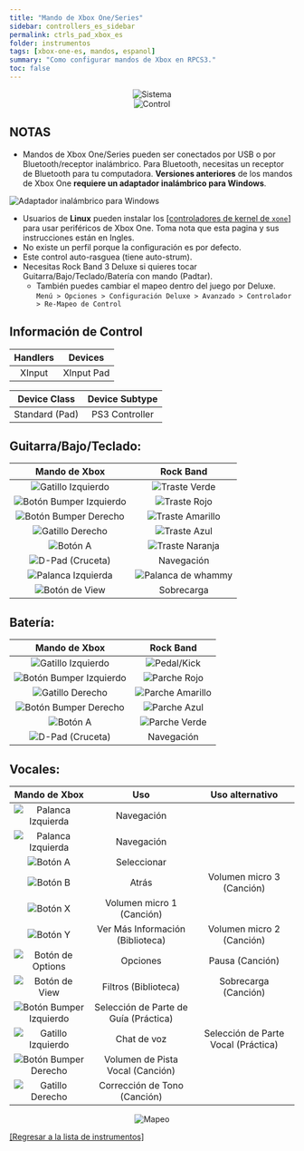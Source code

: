 ```yaml
---
title: "Mando de Xbox One/Series"
sidebar: controllers_es_sidebar
permalink: ctrls_pad_xbox_es
folder: instrumentos
tags: [xbox-one-es, mandos, espanol]
summary: "Como configurar mandos de Xbox en RPCS3."
toc: false
---
```


<div align="center"> <img src="https://carlmylo.github.io/rb3-pc/images/instruments/plat/xbx.png" alt="Sistema" title="Sistema"></div>

<div align="center"> <img src="https://carlmylo.github.io/rb3-pc/images/instruments/cont/xbxcontroller.png" alt="Control" title="Control"></div>

## NOTAS

* Mandos de Xbox One/Series pueden ser conectados por USB o por Bluetooth/receptor inalámbrico. Para Bluetooth, necesitas un receptor de Bluetooth para tu computadora. **Versiones anteriores** de los mandos de Xbox One **requiere un adaptador inalámbrico para Windows**.

![Adaptador inalámbrico para Windows](https://carlmylo.github.io/rb3-pc/images/btns/ctrls/xbox/receiver.png "Adaptador inalámbrico para Windows")

* Usuarios de **Linux** pueden instalar los [[controladores de kernel de `xone`]](https://github.com/dlundqvist/xone) para usar periféricos de Xbox One. Toma nota que esta pagina y sus instrucciones están en Ingles.
* No existe un perfil porque la configuración es por defecto.
* Este control auto-rasguea (tiene auto-strum).
* Necesitas Rock Band 3 Deluxe si quieres tocar Guitarra/Bajo/Teclado/Batería con mando (Padtar).
	- También puedes cambiar el mapeo dentro del juego por Deluxe.  
	`Menú > Opciones > Configuración Deluxe > Avanzado > Controlador > Re-Mapeo de Control`


## Información de Control

| Handlers | Devices |
|:--------:|:-------:|
| XInput | XInput Pad |

| Device Class | Device Subtype |
|:------------:|:--------------:|
| Standard (Pad) | PS3 Controller |

## Guitarra/Bajo/Teclado:

| **Mando de Xbox** | **Rock Band** |
|:------------------:|:---------------------:|
| ![Gatillo Izquierdo](https://carlmylo.github.io/rb3-pc/images/btns/ctrls/xbox/lt.png "Gatillo Izquierdo") | ![Traste Verde](https://carlmylo.github.io/rb3-pc/images/btns/gtrs/gf.png "Traste Verde") |
| ![Botón Bumper Izquierdo](https://carlmylo.github.io/rb3-pc/images/btns/ctrls/xbox/lb.png "Botón Bumper Izquierdo") | ![Traste Rojo](https://carlmylo.github.io/rb3-pc/images/btns/gtrs/rf.png "Traste Rojo") |
| ![Botón Bumper Derecho](https://carlmylo.github.io/rb3-pc/images/btns/ctrls/xbox/rb.png "Botón Bumper Derecho") | ![Traste Amarillo](https://carlmylo.github.io/rb3-pc/images/btns/gtrs/yf.png "Traste Amarillo") |
| ![Gatillo Derecho](https://carlmylo.github.io/rb3-pc/images/btns/ctrls/xbox/rt.png "Gatillo Derecho") | ![Traste Azul](https://carlmylo.github.io/rb3-pc/images/btns/gtrs/bf.png "Traste Azul") |
| ![Botón A](https://carlmylo.github.io/rb3-pc/images/btns/ctrls/xbox/a.png "Botón A") | ![Traste Naranja](https://carlmylo.github.io/rb3-pc/images/btns/gtrs/of.png "Traste Naranja") |
| ![D-Pad (Cruceta)](https://carlmylo.github.io/rb3-pc/images/btns/ctrls/xbox/dp.png "D-Pad (Cruceta)") | Navegación |
| ![Palanca Izquierda](https://carlmylo.github.io/rb3-pc/images/btns/ctrls/xbox/ls.png "Palanca Izquierda") | ![Palanca de whammy](https://carlmylo.github.io/rb3-pc/images/btns/gtrs/wb.png "Palanca de whammy") |
| ![Botón de View](https://carlmylo.github.io/rb3-pc/images/btns/ctrls/xbox/viw.png "Botón de View") | Sobrecarga |

## Batería:

| **Mando de Xbox** | **Rock Band** |
|:------------------:|:---------------------:|
| ![Gatillo Izquierdo](https://carlmylo.github.io/rb3-pc/images/btns/ctrls/xbox/lt.png "Gatillo Izquierdo") | ![Pedal/Kick](https://carlmylo.github.io/rb3-pc/images/btns/drms/rb/kp.png "Pedal/Kick") |
| ![Botón Bumper Izquierdo](https://carlmylo.github.io/rb3-pc/images/btns/ctrls/xbox/lb.png "Botón Bumper Izquierdo") | ![Parche Rojo](https://carlmylo.github.io/rb3-pc/images/btns/drms/rb/rp.png "Parche Rojo") |
| ![Gatillo Derecho](https://carlmylo.github.io/rb3-pc/images/btns/ctrls/xbox/rt.png "Gatillo Derecho") | ![Parche Amarillo](https://carlmylo.github.io/rb3-pc/images/btns/drms/rb/yp.png "Parche Amarillo") |
| ![Botón Bumper Derecho](https://carlmylo.github.io/rb3-pc/images/btns/ctrls/xbox/rb.png "Botón Bumper Derecho") | ![Parche Azul](https://carlmylo.github.io/rb3-pc/images/btns/drms/rb/bp.png "Parche Azul") |
| ![Botón A](https://carlmylo.github.io/rb3-pc/images/btns/ctrls/xbox/a.png "Botón A") | ![Parche Verde](https://carlmylo.github.io/rb3-pc/images/btns/drms/rb/gp.png "Parche Verde") |
| ![D-Pad (Cruceta)](https://carlmylo.github.io/rb3-pc/images/btns/ctrls/xbox/dp.png "D-Pad (Cruceta)") | Navegación |

## Vocales:

| **Mando de Xbox** | **Uso** | **Uso alternativo** |
|:---------------------:|:-------------------------------:|:-------------------:|
| ![Palanca Izquierda](https://carlmylo.github.io/rb3-pc/images/btns/ctrls/xbox/ls.png "Palanca Izquierda") | Navegación |
| ![Palanca Izquierda](https://carlmylo.github.io/rb3-pc/images/btns/ctrls/xbox/dp.png "D-Pad (Cruceta)") | Navegación |
| ![Botón A](https://carlmylo.github.io/rb3-pc/images/btns/ctrls/xbox/a.png "Botón A") | Seleccionar | |
| ![Botón B](https://carlmylo.github.io/rb3-pc/images/btns/ctrls/xbox/b.png "Botón B") | Atrás | Volumen micro 3 (Canción) |
| ![Botón X](https://carlmylo.github.io/rb3-pc/images/btns/ctrls/xbox/x.png "Botón X") | Volumen micro 1 (Canción) | |
| ![Botón Y](https://carlmylo.github.io/rb3-pc/images/btns/ctrls/xbox/y.png "Botón Y") | Ver Más Información (Biblioteca) | Volumen micro 2 (Canción) |
| ![Botón de Options](https://carlmylo.github.io/rb3-pc/images/btns/ctrls/xbox/opt.png "Botón de Options") | Opciones | Pausa (Canción) |
| ![Botón de View](https://carlmylo.github.io/rb3-pc/images/btns/ctrls/xbox/viw.png "Botón de View") | Filtros (Biblioteca) | Sobrecarga (Canción) |
| ![Botón Bumper Izquierdo](https://carlmylo.github.io/rb3-pc/images/btns/ctrls/xbox/lb.png "Botón Bumper Izquierdo") | Selección de Parte de Guía (Práctica) | |
| ![Gatillo Izquierdo](https://carlmylo.github.io/rb3-pc/images/btns/ctrls/xbox/lt.png "Gatillo Izquierdo") | Chat de voz | Selección de Parte Vocal (Práctica) |
| ![Botón Bumper Derecho](https://carlmylo.github.io/rb3-pc/images/btns/ctrls/xbox/rb.png "Botón Bumper Derecho") | Volumen de Pista Vocal (Canción) | |
| ![Gatillo Derecho](https://carlmylo.github.io/rb3-pc/images/btns/ctrls/xbox/rt.png "Gatillo Derecho") | Corrección de Tono (Canción) | |

<div align="center"> <img src="https://carlmylo.github.io/rb3-pc/images/instruments/maps/padxboxmapping.png" alt="Mapeo" title="Mapeo"></div>

[[Regresar a la lista de instrumentos]](https://carlmylo.github.io/rb3-pc/ctrls_es#lista-de-instrumentos)